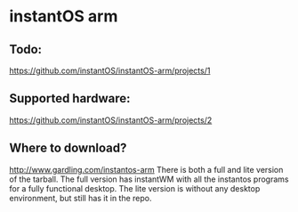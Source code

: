 # instantOS arm


## Todo:
https://github.com/instantOS/instantOS-arm/projects/1

## Supported hardware:
https://github.com/instantOS/instantOS-arm/projects/2


## Where to download?
http://www.gardling.com/instantos-arm
There is both a full and lite version of the tarball. The full version has instantWM with all the instantos programs for a fully functional desktop. The lite version is without any desktop environment, but still has it in the repo. 
